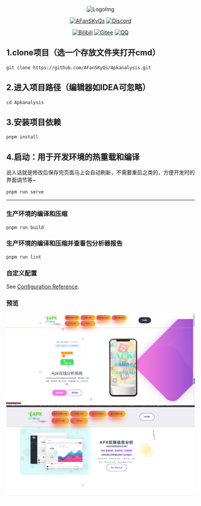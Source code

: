 <div align="center">

[//]: # (<h1>ApkAnalysis</h1>)
  <img src="https://i.imgtg.com/2023/02/14/dBuxC.png" alt="LogoImg">
<br>
<!--  <img src="https://count.getloli.com/get/@:fansky_qs?theme=asoul" /><br> -->

[![AFanSKyQs](https://img.shields.io/badge/GitHub_AFanSKyQs-yellowgreen?logo=github)](https://github.com/AFanSKyQs)
[![Discord](https://img.shields.io/badge/Discord_FanSky_Qo-blueviolet?logo=discord)](https://twitter.com/lilianlee90/)
<!-- [![GitHub](https://img.shields.io/badge/GitHub-FanSky_Qs-black?style=flat-square&logo=github)](https://github.com/AFanSKyQs/FanSky_Qs) -->
[![Bilibili](https://img.shields.io/badge/Bilibili_繁星灬守护-ff69b4?logo=bilibili)](https://space.bilibili.com/400618772)
[![Gitee](https://img.shields.io/badge/Gitee？那是什么鸭~-blueviolet?style=flat-square&logo=gitee)](https://gitee.com/FanSky_Qs)
[![QQ](https://img.shields.io/badge/QQ-3141865879-success?style=flat-square&logo=tencent-qq)](https://res.abeim.cn/api/qq/?qq=3141865879)
<br>
</div>

## 1.clone项目（选一个存放文件夹打开cmd）
```
git clone https://github.com/AFanSKyQs/Apkanalysis.git
```
## 2.进入项目路径（编辑器如IDEA可忽略）
```
cd Apkanalysis
```

## 3.安装项目依赖

```
pnpm install
```

## 4.启动：用于开发环境的热重载和编译
说人话就是修改后保存完页面马上会自动刷新，不需要重启之类的，方便开发时的界面调节等~
```
pnpm run serve
```
---
### 生产环境的编译和压缩
```
pnpm run build
```

### 生产环境的编译和压缩并查看包分析器报告
```
pnpm run lint
```

### 自定义配置
See [Configuration Reference](https://cli.vuejs.org/config/).

### 预览
<img src="https://github.com/AFanSKyQs/Apkanalysis/blob/main/view.png" alt="View0">
<img src="https://github.com/AFanSKyQs/Apkanalysis/blob/main/View2.png" alt="View1">
